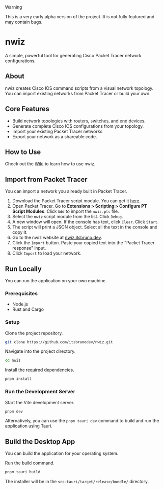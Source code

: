 > [!WARNING]
> This is a very early alpha version of the project. It is not fully featured and may contain bugs.

# nwiz

A simple, powerful tool for generating Cisco Packet Tracer network configurations.

## About

nwiz creates Cisco IOS command scripts from a visual network topology. You can import existing networks from Packet Tracer or build your own.

## Core Features

- Build network topologies with routers, switches, and end devices.
- Generate complete Cisco IOS configurations from your topology.
- Import your existing Packet Tracer networks.
- Export your network as a shareable code.

## How to Use

Check out the [Wiki](https://github.com/itsbrunodev/nwiz/wiki/How-to-Use) to learn how to use nwiz.

## Import from Packet Tracer

You can import a network you already built in Packet Tracer.

1. Download the Packet Tracer script module. You can get it [here](https://github.com/itsbrunodev/nwiz/raw/refs/heads/main/assets/nwiz.pts).
2. Open Packet Tracer. Go to **Extensions > Scripting > Configure PT Script Modules**. Click `Add` to import the `nwiz.pts` file.
3. Select the `nwiz` script module from the list. Click `Debug`.
4. A new window will open. If the console has text, click `Clear`. Click `Start`.
5. The script will print a JSON object. Select all the text in the console and copy it.
6. Go to the nwiz website at [nwiz.itsbruno.dev](https://nwiz.itsbruno.dev/).
7. Click the `Import` button. Paste your copied text into the "Packet Tracer response" input.
8. Click `Import` to load your network.

## Run Locally

You can run the application on your own machine.

### Prerequisites

- Node.js
- Rust and Cargo

### Setup

Clone the project repository.

```sh
git clone https://github.com/itsbrunodev/nwiz.git
```

Navigate into the project directory.

```sh
cd nwiz
```

Install the required dependencies.

```sh
pnpm install
```

### Run the Development Server

Start the Vite development server.

```sh
pnpm dev
```

Alternatively, you can use the `pnpm tauri dev` command to build and run the application using Tauri.

## Build the Desktop App

You can build the application for your operating system.

Run the build command.

```sh
pnpm tauri build
```

The installer will be in the `src-tauri/target/release/bundle/` directory.
